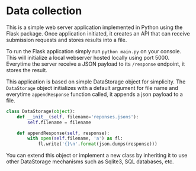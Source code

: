 # Data collection

This is a simple web server application implemented in Python using the Flask package. Once application initiated, it creates an API that can receive submission requests and stores results into a file.

To run the Flask application simply run `python main.py` on your console. This will initialize a local webserver hosted locally using port 5000. Everytime the server receive a JSON payload to its `/response` endpoint, it stores the result.

This application is based on simple DataStorage object for simplicity. The `DataStorage` object initializes with a default argument for file name and everytime `appendResponse` function called, it appends a json payload to a file.

```python
class DataStorage(object):
    def __init__(self, filename='reponses.jsons'):
        self.filename = filename

    def appendResponse(self, response):
        with open(self.filename, 'a') as fl:
            fl.write('{}\n'.format(json.dumps(response)))
```

You can extend this object or implement a new class by inheriting it to use other DataStorage mechanisms such as Sqlite3, SQL databases, etc.

